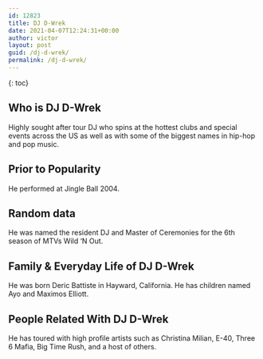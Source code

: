 ```yaml
---
id: 12823
title: DJ D-Wrek
date: 2021-04-07T12:24:31+00:00
author: victor
layout: post
guid: /dj-d-wrek/
permalink: /dj-d-wrek/
---
```



{: toc}


## Who is DJ D-Wrek



Highly sought after tour DJ who spins at the hottest clubs and special events across the US as well as with some of the biggest names in hip-hop and pop music.

                
                
                
## Prior to Popularity



He performed at Jingle Ball 2004.

                
                
                
## Random data



He was named the resident DJ and Master of Ceremonies for the 6th season of MTVs Wild &#8216;N Out.

                
                
                
## Family & Everyday Life of DJ D-Wrek



He was born Deric Battiste in Hayward, California. He has children named Ayo and Maximos Elliott.

                
                
                
## People Related With DJ D-Wrek



He has toured with high profile artists such as Christina Milian, E-40, Three 6 Mafia, Big Time Rush, and a host of others.

                
              
            
          
          
          